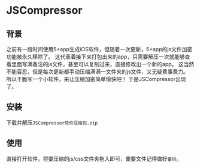 # JSCompressor
背景
----
之前有一段时间使用5+app生成iOS软件，但随着一次更新，5+app的js文件加密功能被永久移除了。
这代表着接下来打包出来的app，只需要解压一次就能够查看里面写满备注的js文件，甚至可以复制过来，直接修改出一个新的app。
这当然不能容忍，但是每次更新都手动压缩满满一文件夹的js文件，又无疑费事费力。
所以干脆写一个小软件，来让压缩加密简单愉快吧！
于是JSCompressor出现了。

安装
----
下载并解压`JSCompressor软件压缩包.zip`

使用
----
直接打开软件，将要压缩的js/css文件夹拖入即可，重要文件记得做好`备份`。
